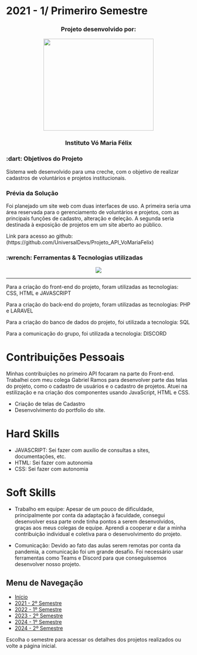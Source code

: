 # 2021 - 1/ Primeriro Semestre 
<h3 align="center">Projeto desenvolvido por:</h3>
<p align="center">
<img src="https://github.com/UniversalDevs/Projeto_API/blob/main/Imagens/LogoUniversalDevs.jpg" width="300" height="250" align="center"/>
  <h3 align="center">Instituto Vó Maria Félix</h3>
</p>  

<h3> :dart: Objetivos do Projeto</h2>
<p>Sistema web desenvolvido para uma creche, com o objetivo de realizar cadastros de voluntários e projetos institucionais. </p>

<h3> Prévia da Solução </h3>
<p>Foi planejado um site web com duas interfaces de uso. A primeira seria uma área reservada para o gerenciamento de voluntários e projetos, com as principais funções de cadastro, alteração e deleção. A segunda seria destinada à exposição de projetos em um site aberto ao público.</p>
Link para acesso ao github: (https://github.com/UniversalDevs/Projeto_API_VoMariaFelix)

<h3>:wrench: Ferramentas & Tecnologias utilizadas</h3>
<p align="center">
  <a href="https://skillicons.dev">
    <img src="https://skillicons.dev/icons?i=css,php,javascript,html,laravel,mysql" />
  </a>
</p>
<hr>

<p>Para a criação do front-end do projeto, foram utilizadas as tecnologias: CSS, HTML e JAVASCRIPT</p>
<p>Para a criação do back-end do projeto, foram utilizadas as tecnologias: PHP e LARAVEL</p>
<p>Para a criação do banco de dados do projeto, foi utilizada a tecnologia: SQL</h3>
<p>Para a comunicação do grupo, foi utilizada a tecnologia: DISCORD</p>

# Contribuições Pessoais
Minhas contribuições no primeiro API focaram na parte do Front-end. Trabalhei com meu colega Gabriel Ramos para desenvolver parte das telas do projeto, como o cadastro de usuários e o cadastro de projetos. Atuei na estilização e na criação dos componentes usando JavaScript, HTML e CSS.
<ul>
    <li>Criação de telas de Cadastro</li>
    <li>Desenvolvimento do portfolio do site.</li>
</ul>

# Hard Skills

- JAVASCRIPT: Sei fazer com auxílio de consultas a sites, documentações, etc.
- HTML: Sei fazer com autonomia
- CSS: Sei fazer com autonomia

# Soft Skills 

* Trabalho em equipe:
Apesar de um pouco de dificuldade, principalmente por conta da adaptação à faculdade, consegui desenvolver essa parte onde tinha pontos a serem desenvolvidos, graças aos meus colegas de equipe. Aprendi a cooperar e dar a minha contribuição individual e coletiva para o desenvolvimento do projeto.

* Comunicação:
Devido ao fato das aulas serem remotas por conta da pandemia, a comunicação foi um grande desafio. Foi necessário usar ferramentas como Teams e Discord para que conseguíssemos desenvolver nosso projeto.

## Menu de Navegação

- [Início](https://github.com/guilherme0066/PortfolioBanco_de_Dados)
- [2021 - 2º Semestre](https://github.com/guilherme0066/PortfolioBanco_de_Dados/blob/main/Projetos/2semestre.md)
- [2022 - 1º Semestre](https://github.com/guilherme0066/PortfolioBanco_de_Dados/blob/main/Projetos/3semestre.md)
- [2023 - 2º Semestre](https://github.com/guilherme0066/PortfolioBanco_de_Dados/blob/main/Projetos/4semestre.md)
- [2024 - 1º Semestre](https://github.com/guilherme0066/PortfolioBanco_de_Dados/blob/main/Projetos/5semestre.md)
- [2024 - 2º Semestre](https://github.com/guilherme0066/PortfolioBanco_de_Dados/blob/main/Projetos/6semestre.md)

Escolha o semestre para acessar os detalhes dos projetos realizados ou volte a página inicial.

